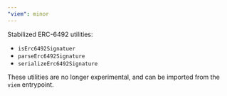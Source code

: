 ```yaml
---
"viem": minor
---
```


Stabilized ERC-6492 utilities:

- `isErc6492Signatuer`
- `parseErc6492Signature`
- `serializeErc6492Signature`

These utilities are no longer experimental, and can be imported from the `viem` entrypoint.